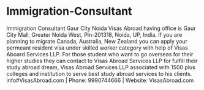 # Immigration-Consultant
Immigration Consultant Gaur City Noida
 Visas Abroad having office is Gaur City Mall, Greater Noida West, Pin-201318, Noida, UP, India. If you are planning to migrate Canada, Australia, New Zealand you can apply your permeant resident visa under skilled worker category with help of Visas Aboard Services LLP. For those student who want to go overseas for their higher studies they can contact to Visas Abroad Services LLP for fulfill their study abroad dream, Visas Abroad Services LLP associated with 1500 plus colleges and institution to serve best study abroad services to his clients. info#VisasAbroad.com | Phone: 9990744666 | Website: VisasAbroad.com
